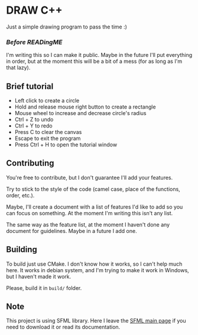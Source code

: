# DRAW C++
Just a simple drawing program to pass the time :)

### *Before READingME*
I'm writing this so I can make it public. Maybe in the future I'll put everything in order, but at the moment this will be a bit of a mess (for as long as I'm that lazy).

## Brief tutorial
- Left click to create a circle
- Hold and release mouse right button to create a rectangle
- Mouse wheel to increase and decrease circle's radius
- Ctrl + Z to undo
- Ctrl + Y to redo
- Press C to clear the canvas
- Escape to exit the program
- Press Ctrl + H to open the tutorial window

## Contributing 
You're free to contribute, but I don't guarantee I'll add your features.

Try to stick to the style of the code (camel case, place of the functions, order, etc.).

Maybe, I'll create a document with a list of features I'd like to add so you can focus on something. At the moment I'm writing this isn't any list.

The same way as the feature list, at the moment I haven't done any document for guidelines. Maybe in a future I add one.

## Building
To build just use CMake. I don't know how it works, so I can't help much here. It works in debian system, and I'm trying to make it work in Windows, but I haven't made it work.

Please, build it in `build/` folder.

## Note
This project is using SFML library. Here I leave the [SFML main page](https://www.sfml-dev.org/index.php) if you need to download it or read its documentation. 

